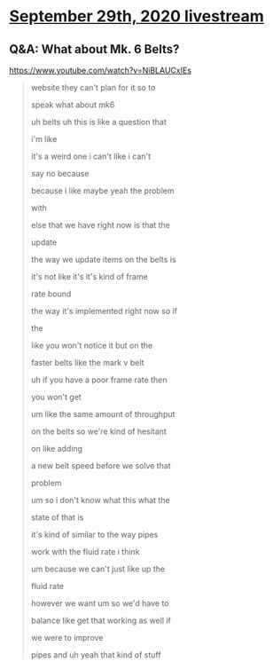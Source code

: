 # [September 29th, 2020 livestream](../2020-09-29.md)
## Q&A: What about Mk. 6 Belts?
https://www.youtube.com/watch?v=NiBLAUCxIEs
> website they can't plan for it so to
> 
> speak what about mk6
> 
> uh belts uh this is like a question that
> 
> i'm like
> 
> it's a weird one i can't like i can't
> 
> say no because
> 
> because i like maybe yeah the problem
> 
> with
> 
> else that we have right now is that the
> 
> update
> 
> the way we update items on the belts is
> 
> it's not like it's it's kind of frame
> 
> rate bound
> 
> the way it's implemented right now so if
> 
> the
> 
> like you won't notice it but on the
> 
> faster belts like the mark v belt
> 
> uh if you have a poor frame rate then
> 
> you won't get
> 
> um like the same amount of throughput
> 
> on the belts so we're kind of hesitant
> 
> on like adding
> 
> a new belt speed before we solve that
> 
> problem
> 
> um so i don't know what this what the
> 
> state of that is
> 
> it's kind of similar to the way pipes
> 
> work with the fluid rate i think
> 
> um because we can't just like up the
> 
> fluid rate
> 
> however we want um so we'd have to
> 
> balance like get that working as well if
> 
> we were to improve
> 
> pipes and uh yeah that kind of stuff
> 
